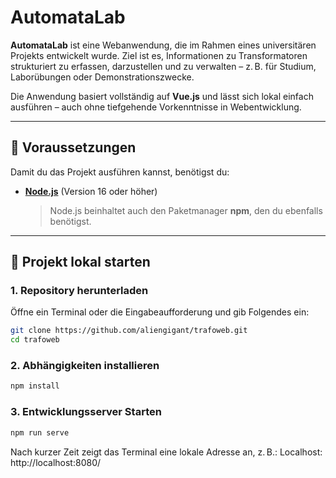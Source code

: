 # AutomataLab 

**AutomataLab** ist eine Webanwendung, die im Rahmen eines universitären Projekts entwickelt wurde. Ziel ist es, Informationen zu Transformatoren strukturiert zu erfassen, darzustellen und zu verwalten – z. B. für Studium, Laborübungen oder Demonstrationszwecke.

Die Anwendung basiert vollständig auf **Vue.js** und lässt sich lokal einfach ausführen – auch ohne tiefgehende Vorkenntnisse in Webentwicklung.

---

## 🔧 Voraussetzungen

Damit du das Projekt ausführen kannst, benötigst du:

- **[Node.js](https://nodejs.org/)** (Version 16 oder höher)  
  > Node.js beinhaltet auch den Paketmanager **npm**, den du ebenfalls benötigst.

---

## 🚀 Projekt lokal starten

### 1. Repository herunterladen

Öffne ein Terminal oder die Eingabeaufforderung und gib Folgendes ein:

```bash
git clone https://github.com/aliengigant/trafoweb.git
cd trafoweb
```
 ### 2. Abhängigkeiten installieren
 ```bash
npm install
```

 ### 3. Entwicklungsserver Starten
 ```bash
npm run serve
```
Nach kurzer Zeit zeigt das Terminal eine lokale Adresse an, z. B.:
Localhost:  http://localhost:8080/
